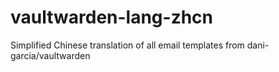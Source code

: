 # vaultwarden-lang-zhcn
Simplified Chinese translation of all email templates from dani-garcia/vaultwarden

